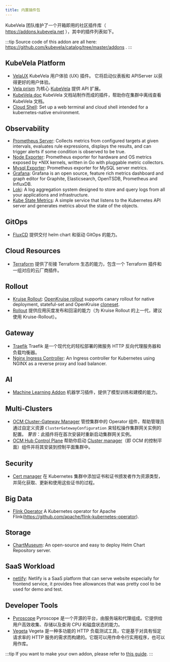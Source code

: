 ```yaml
---
title: 内置插件包
---
```


KubeVela 团队维护了一个开箱即用的社区插件库（ https://addons.kubevela.net ），其中的插件列表如下。

:::tip
Source code of this addon are all here: https://github.com/kubevela/catalog/tree/master/addons .
:::

## KubeVela Platform

* [VelaUX](./velaux.md) KubeVela 用户体验 (UX) 插件。 它将启动仪表板和 APIServer 以获得更好的用户体验。
* [Vela prism](./vela-prism.md) 为核心 [KubeVela](https://github.com/kubevela/kubevela)  提供 API 扩展。
* [KubeVela doc](./kubevela-io.md) KubeVela 文档站制作而成的插件，帮助你在集群中离线查看 KubeVela 文档。
* [Cloud Shell](../../tutorials/cloud-shell.md): Set up a web terminal and cloud shell intended for a kubernetes-native environment.


## Observability

* [Prometheus Server](../../platform-engineers/operations/observability.md): Collects metrics from configured targets at given intervals, evaluates rule expressions, displays the results, and can trigger alerts if some condition is observed to be true.
* [Node Exporter](../../platform-engineers/operations/observability.md): Prometheus exporter for hardware and OS metrics exposed by *NIX kernels, written in Go with pluggable metric collectors.
* [Mysql Exporter](../../../../../../versioned_docs/version-v1.10/reference/addons/mysql-exporter): Prometheus exporter for MySQL server metrics.
* [Grafana](../../platform-engineers/operations/observability.md): Grafana is an open source, feature rich metrics dashboard and graph editor for Graphite, Elasticsearch, OpenTSDB, Prometheus and InfluxDB.
* [Loki](../../platform-engineers/operations/o11y/logging.md): A log aggregation system designed to store and query logs from all your applications and infrastructure.
* [Kube State Metrics](../../platform-engineers/operations/observability.md): A simple service that listens to the Kubernetes API server and generates metrics about the state of the objects.

## GitOps

* [FluxCD](./fluxcd.md) 提供交付 helm chart 和驱动 GitOps 的能力。

## Cloud Resources

* [Terraform](./terraform.md) 提供了衔接 Terraform 生态的能力，包含一个 Terraform 插件和一组对应的云厂商插件。

## Rollout

* [Kruise Rollout](./kruise-rollout.md): [OpenKruise rollout](https://github.com/openkruise/rollouts) supports canary rollout for native deployment, stateful-set and OpenKruise [cloneset](https://openkruise.io/docs/user-manuals/cloneset/).
* [Rollout](./rollout.md) 提供应用灰度发布和回滚的能力（为 Kruise Rollout 的上一代，建议使用 Kruise-Rollout）。

## Gateway

* [Traefik](./traefik.md) Traefik 是一个现代化的轻松部署的微服务 HTTP 反向代理服务器和负载均衡器。
* [Nginx Ingress Controller](./nginx-ingress-controller.md): An Ingress controller for Kubernetes using NGINX as a reverse proxy and load balancer.

## AI

* [Machine Learning Addon](./ai.md) 机器学习插件，提供了模型训练和建模的能力。

## Multi-Clusters

* [OCM Cluster-Gateway Manager](./ocm-gateway-manager-addon.md)  管控集群中的 Operator 组件，帮助管理员通过自定义资源 `ClusterGatewayConfiguration` 来轻松操作集群网关实例的配置。 *警告*：此插件将在首次安装时重新启动集群网关实例。
* [OCM Hub Control Plane](./ocm-hub-control-plane.md) 帮助你启动 [Cluster manager](https://open-cluster-management.io/getting-started/core/cluster-manager/)（即 OCM 的控制平面）组件并将其安装到控制平面集群中。

## Security

* [Cert manager](./cert-manager.md) 在 Kubernetes 集群中添加证书和证书颁发者作为资源类型，并简化获取、更新和使用这些证书的过程。

## Big Data

* [Flink Operator](./flink-kubernetes-operator.md) A Kubernetes operator for Apache Flink(https://github.com/apache/flink-kubernetes-operator).

## Storage

* [ChartMuseum](../../../../../../versioned_docs/version-v1.10/reference/addons/chartmuseum): An open-source and easy to deploy Helm Chart Repository server.

## SaaS Workload

* [netlify](../../../../../../versioned_docs/version-v1.10/reference/addons/netlify): Netlify is a SaaS platform that can serve website especially for frontend service, it provides free allowances that was pretty cool to be used for demo and test.

## Developer Tools

* [Pyroscope](./pyroscope.md) Pyroscope 是一个开源的平台，由服务端和代理组成。它提供给用户高效收集、存储以及查询 CPU 和磁盘状态的能力。
* [Vegeta](./vegeta.md) Vegeta 是一种多功能的 HTTP 负载测试工具，它是基于对具有恒定请求率的 HTTP 服务的需求而构建的。它既可以用作命令行实用程序，也可以用作库。

:::tip
If you want to make your own addon, please refer to [this guide](../../platform-engineers/addon/intro.md).
:::